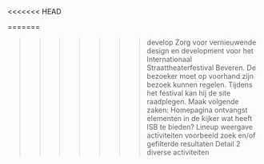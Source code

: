 <<<<<<< HEAD

=======

> > > > > > > develop
> > > > > > > Zorg voor vernieuwende design en development voor het Internationaal Straattheaterfestival Beveren. De bezoeker moet op voorhand zijn bezoek kunnen regelen. Tijdens het festival kan hij de site raadplegen.
> > > > > > > Maak volgende zaken:
> > > > > > > Homepagina
> > > > > > > ontvangst
> > > > > > > elementen in de kijker
> > > > > > > wat heeft ISB te bieden?
> > > > > > > Lineup
> > > > > > > weergave activiteiten
> > > > > > > voorbeeld zoek en/of gefilterde resultaten
> > > > > > > Detail
> > > > > > > 2 diverse activiteiten
